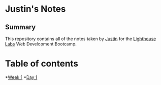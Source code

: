 # Justin's Notes

## Summary
  This repository contains all of the notes taken by [Justin](https://github.com/qwhat) for the [Lighthouse Labs](https://www.lighthouselabs.ca/?gclid=EAIaIQobChMI5oyu267c3wIVCShpCh3sVQ4sEAAYASAAEgIxZPD_BwE) Web Development Bootcamp.

# Table of contents
*[Week 1](/Week_1)
  *[Day 1](/Week_1/Day_1)

